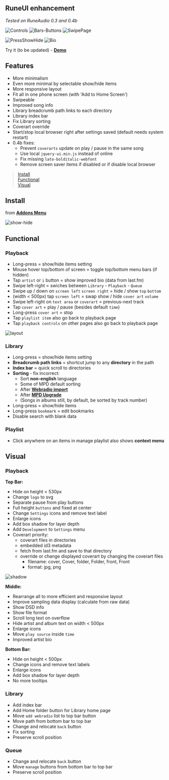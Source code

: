 RuneUI enhancement
---
_Tested on RuneAudio 0.3 and 0.4b_   

![Controls](https://github.com/rern/_assets/raw/master/RuneUI_enhancement/gestures/iPnone8P-Controls.gif)
![Bars-Buttons](https://github.com/rern/_assets/raw/master/RuneUI_enhancement/gestures/iPnone8P-Bars-Buttons.gif)
![SwipePage](https://github.com/rern/_assets/raw/master/RuneUI_enhancement/gestures/iPnone8P-SwipePage.gif)

![PressShowHide](https://github.com/rern/_assets/raw/master/RuneUI_enhancement/gestures/iPnone8P-PressShowHide.gif)
![Bio](https://github.com/rern/_assets/raw/master/RuneUI_enhancement/gestures/iPnone8P-Bio.gif)

Try it (to be updated) - [**Demo**](https://rern.github.io/RuneUI_GPIO/)  

Features
---
- More minimalism
- Even more minimal by selectable show/hide items
- More responsive layout
- Fit all in one phone screen (with 'Add to Home Screen')
- Swipeable
- Improved song info
- Library breadcrumb path links to each directory
- Library index bar
- Fix Library sorting
- Coverart override
- Start/stop local browser right after settings saved (default needs system restart)
- 0.4b fixes:
	- Prevent `coverarts` update on play / pause in the same song
	- Use local `jquery-ui.min.js` instead of online
	- Fix missing `lato-bolditalic-webfont`
	- Remove screen saver items if disabled or if disable local browser

>[Install](#install)  
>[Functional](#functional)  
>[Visual](#visual)  

Install
---
from [**Addons Menu**](https://github.com/rern/RuneAudio_Addons)  

![show-hide](https://github.com/rern/_assets/blob/master/RuneUI_enhancement/show-hide.gif)

Functional
---

### Playback
- Long-press = show/hide items setting
- Mouse hover top/bottom of screen = toggle top/bottom menu bars (if hidden)
- Tap `artist` or `i` button = show improved bio (data from last.fm)
- Swipe left-right = swiches between `Library` - `Playback` - `Queue`
- Swipe up / down on `screen left` `screen right` = hide / show `top` `bottom`
- (width < 500px) tap `screen left` = swap show / hide `cover art` `volume`
- Swipe left-right on `text area` or `coverart` = previous-next track
- Tap `cover art` = play / pause (besides default `time`)
- Long-press `cover art` = stop
- Tap `playlist item` also go back to playback page
- Tap `playback controls` on other pages also go back to playback page

![layout](https://github.com/rern/_assets/blob/master/RuneUI_enhancement/RuneUImod1.gif)

### Library
- Long-press = show/hide items setting
- **Breadcrumb path links** = shortcut jump to any **directory** in the path
- **Index bar** = quick scroll to directories
- **Sorting** - fix incorrect:
	- Sort **non-english** language
	- Some of MPD default sorting
	- After [**Webradio import**](https://github.com/rern/RuneAudio/tree/master/webradio)
	- After [**MPD Upgrade**](https://github.com/rern/RuneAudio/tree/master/mpd)
	- (Songs in albums still, by default, be sorted by track number)
- Long-press = show/hide items
- Long-press `bookmark` = edit bookmarks
- Disable search with blank data

### Playlist
- Click anywhere on an items in manage playlist also shows **context menu**
	
Visual
---

### Playback
**Top Bar:**
- Hide on height < 530px
- Change `logo` to svg
- Separate pause from play buttons
- Full height `buttons` and fixed at center
- Change `Settings` icons and remove text label
- Enlarge icons
- Add box shadow for layer depth
- Add `Development` to `Settings` menu
- Coverart priority:
    - coverart files in directories
	- embedded id3 metadata
	- fetch from last.fm and save to that directory
	- override or change displayed coverart by changing the coverart files
	    - filename: cover, Cover, folder, Folder, front, Front
	    - format: jpg, png

![shadow](https://github.com/rern/_assets/blob/master/RuneUI_enhancement/shadow.jpg)

**Middle:**
- Rearrange all to more efficient and responsive layout
- Improve sampling data display (calculate from raw data)
- Show DSD info
- Show file format
- Scroll long text on overflow
- Hide artist and album text on width < 500px
- Enlarge icons
- Move `play source` inside `time`
- Improved artist bio

**Bottom Bar:**
- Hide on height < 500px
- Change icons and remove text labels
- Enlarge icons
- Add box shadow for layer depth
- No more tooltips

### Library
- Add index bar
- Add Home folder button for Library home page
- Move `add webradio` list to top bar button
- Move path from bottom bar to top bar
- Change and relocate `back` button
- Fix sorting
- Preserve scroll position

### Queue
- Change and relocate `back` button
- Move `manage` buttons from bottom bar to top bar
- Preserve scroll position
